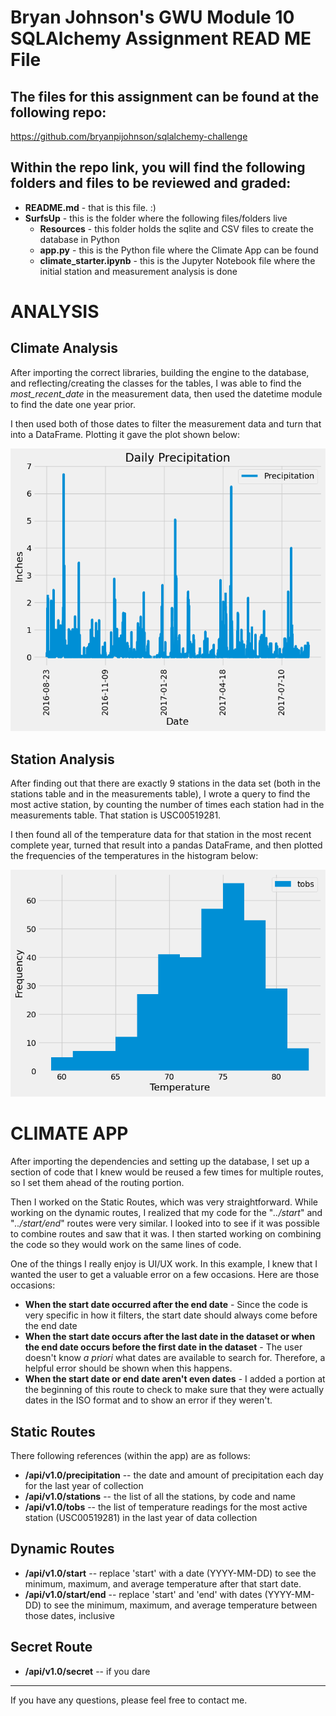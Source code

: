 # Bryan Johnson's GWU Module 10 SQLAlchemy Assignment READ ME File

## The files for this assignment can be found at the following repo:
https://github.com/bryanpijohnson/sqlalchemy-challenge

## Within the repo link, you will find the following folders and files to be reviewed and graded:

- **README.md** - that is this file. :)
- **SurfsUp** - this is the folder where the following files/folders live
    - **Resources** - this folder holds the sqlite and CSV files to create the database in Python
    - **app.py** - this is the Python file where the Climate App can be found
    - **climate_starter.ipynb** - this is the Jupyter Notebook file where the initial station and measurement analysis is done

# ANALYSIS

## Climate Analysis

After importing the correct libraries, building the engine to the database, and reflecting/creating the classes for the tables, I was able to find the *most_recent_date* in the measurement data, then used the datetime module to find the date one year prior.

I then used both of those dates to filter the measurement data and turn that into a DataFrame. Plotting it gave the plot shown below:

![Daily Precipitation Over the last Year of Data Collection](SurfsUp/Images/precipitation.png)


## Station Analysis

After finding out that there are exactly 9 stations in the data set (both in the stations table and in the measurements table), I wrote a query to find the most active station, by counting the number of times each station had in the measurements table. That station is USC00519281.

I then found all of the temperature data for that station in the most recent complete year, turned that result into a pandas DataFrame, and then plotted the frequencies of the temperatures in the histogram below:

![Temperature Frequency for Most Active Station Over the Last Year of Data Collection](SurfsUp/Images/temp_freq.png)

# CLIMATE APP

After importing the dependencies and setting up the database, I set up a section of code that I knew would be reused a few times for multiple routes, so I set them ahead of the routing portion.

Then I worked on the Static Routes, which was very straightforward. While working on the dynamic routes, I realized that my code for the "*../start*" and "*../start/end*" routes were very similar. I looked into to see if it was possible to combine routes and saw that it was. I then started working on combining the code so they would work on the same lines of code.

One of the things I really enjoy is UI/UX work. In this example, I knew that I wanted the user to get a valuable error on a few occasions. Here are those occasions:
- **When the start date occurred after the end date** - Since the code is very specific in how it filters, the start date should always come before the end date
- **When the start date occurs after the last date in the dataset or when the end date occurs before the first date in the dataset** - The user doesn't know *a priori* what dates are available to search for. Therefore, a helpful error should be shown when this happens.
- **When the start date or end date aren't even dates** - I added a portion at the beginning of this route to check to make sure that they were actually dates in the ISO format and to show an error if they weren't.

## Static Routes

There following references (within the app) are as follows:
- **/api/v1.0/precipitation** -- the date and amount of precipitation each day for the last year of collection
- **/api/v1.0/stations** -- the list of all the stations, by code and name
- **/api/v1.0/tobs** -- the list of temperature readings for the most active station (USC00519281) in the last year of data collection

## Dynamic Routes
- **/api/v1.0/start** -- replace 'start' with a date (YYYY-MM-DD) to see the minimum, maximum, and average temperature after that start date.
- **/api/v1.0/start/end** -- replace 'start' and 'end' with dates (YYYY-MM-DD) to see the minimum, maximum, and average temperature between those dates, inclusive

## Secret Route
- **/api/v1.0/secret** -- if you dare

---
If you have any questions, please feel free to contact me.